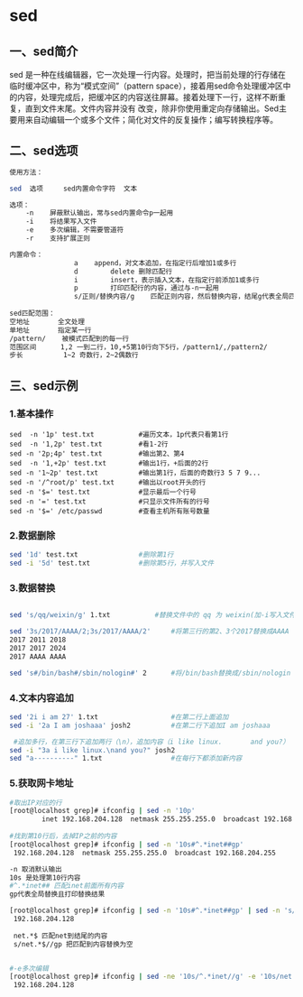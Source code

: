 # sed

## 一、sed简介

sed 是一种在线编辑器，它一次处理一行内容。处理时，把当前处理的行存储在临时缓冲区中，称为“模式空间”（pattern space），接着用sed命令处理缓冲区中的内容，处理完成后，把缓冲区的内容送往屏幕。接着处理下一行，这样不断重复，直到文件末尾。文件内容并没有 改变，除非你使用重定向存储输出。Sed主要用来自动编辑一个或多个文件；简化对文件的反复操作；编写转换程序等。



## 二、sed选项

```bash
使用方法：

sed  选项     sed内置命令字符  文本

选项：
    -n    屏蔽默认输出，常与sed内置命令p一起用
    -i    将结果写入文件
    -e    多次编辑，不需要管道符
    -r    支持扩展正则

内置命令：
                a    append，对文本追加，在指定行后增加1或多行
                d        delete 删除匹配行
                i        insert，表示插入文本，在指定行前添加1或多行
                p        打印匹配行的内容，通过与-n一起用
                s/正则/替换内容/g    匹配正则内容，然后替换内容，结尾g代表全局匹配
                
sed匹配范围：
空地址       全文处理
单地址       指定某一行
/pattern/    被模式匹配到的每一行
范围区间      1,2 一到二行，10,+5第10行向下5行，/pattern1/,/pattern2/
步长          1~2 奇数行，2~2偶数行
```



## 三、sed示例

### 1.基本操作

```
sed  -n '1p' test.txt        	#遍历文本，1p代表只看第1行
sed  -n '1,2p' test.txt        	#看1-2行
sed -n '2p;4p' test.txt        	#输出第2、第4
sed  -n '1,+2p' test.txt        #输出1行，+后面的2行
sed -n '1~2p' test.txt          #输出第1行，后面的奇数行3 5 7 9...
sed -n '/^root/p' test.txt      #输出以root开头的行
sed -n '$=' test.txt          	#显示最后一个行号
sed -n '=' test.txt           	#只显示文件所有的行号
sed -n '$=' /etc/passwd      	#查看主机所有账号数量
```



### 2.数据删除

```bash
sed '1d' test.txt          		#删除第1行
sed -i '5d' test.txt        	#删除第5行，并写入文件
```



### 3.数据替换

```bash

sed 's/qq/weixin/g' 1.txt   	 	#替换文件中的 qq 为 weixin(加-i写入文件)，或者使用重定向

sed '3s/2017/AAAA/2;3s/2017/AAAA/2'   	#将第三行的第2、3个2017替换成AAAA          
2017 2011 2018
2017 2017 2024
2017 AAAA AAAA

sed 's#/bin/bash#/sbin/nologin#' 2      #将/bin/bash替换成/sbin/nologin      
```



### 4.文本内容追加

```bash
sed '2i i am 27' 1.txt					#在第二行上面追加
sed -i '2a I am joshaaa' josh2         	#在第二行下追加I am joshaaa   

 #追加多行，在第三行下追加两行（\n），追加内容（i like linux.       and you?）    
sed -i "3a i like linux.\nand you?" josh2        
sed "a----------" 1.txt 				#在每行下都添加新内容
```



### 5.获取网卡地址

```bash
#取出IP对应的行
[root@localhost grep]# ifconfig | sed -n '10p'
        inet 192.168.204.128  netmask 255.255.255.0  broadcast 192.168.204.255
        
#找到第10行后，去掉IP之前的内容
[root@localhost grep]# ifconfig | sed -n '10s#^.*inet##gp'
 192.168.204.128  netmask 255.255.255.0  broadcast 192.168.204.255

-n 取消默认输出
10s 是处理第10行内容
#^.*inet## 匹配inet前面所有内容
gp代表全局替换且打印替换结果

[root@localhost grep]# ifconfig | sed -n '10s#^.*inet##gp' | sed -n 's/net.*$//gp'
 192.168.204.128 
 
 net.*$ 匹配net到结尾的内容
 s/net.*$//gp 把匹配到内容替换为空


#-e多次编辑
[root@localhost grep]# ifconfig | sed -ne '10s/^.*inet//g' -e '10s/net.*$//gp'
 192.168.204.128 
```

